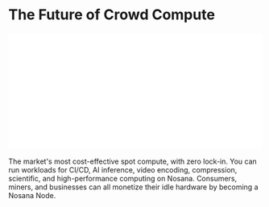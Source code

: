 # The Future of Crowd Compute

![grid](https://raw.githubusercontent.com/nosana-ci/.github/main/profile/img/grid.svg)

The market's most cost-effective spot compute, with zero lock-in.
You can run workloads for CI/CD, AI inference, video encoding, compression, scientific, 
and high-performance computing on Nosana. Consumers, miners, 
and businesses can all monetize their idle hardware by becoming a Nosana Node.
